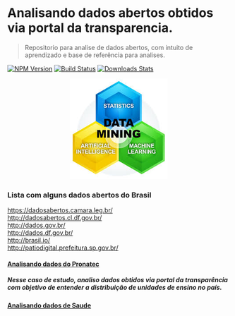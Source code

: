 # Analisando dados abertos obtidos via portal da transparencia.
> Repositorio para analise de dados abertos, com intuito de aprendizado e base de referência para analises.

[![NPM Version][npm-image]][npm-url]
[![Build Status][travis-image]][travis-url]
[![Downloads Stats][npm-downloads]][npm-url]


<p align="center">
  <img width="221" height="228" src="datamining.jpg">
</p>

### Lista com alguns dados abertos do Brasil

https://dadosabertos.camara.leg.br/ </br>
http://dadosabertos.cl.df.gov.br/ </br>
http://dados.gov.br/ </br>
http://dados.df.gov.br/ </br>
http://brasil.io/ </br>
http://patiodigital.prefeitura.sp.gov.br/ </br>

#### [Analisando dados do Pronatec](Analisando_dados_abertos.ipynb)
##### Nesse caso de estudo, analiso dados obtidos via portal da transparência com objetivo de entender a distribuição de unidades de ensino no país.

#### [Analisando dados de Saude](ManipulandoCirurgiasCSV.ipynb)


<!-- Markdown link & img dfn's -->
[npm-image]: https://img.shields.io/npm/v/datadog-metrics.svg?style=flat-square
[npm-url]: https://npmjs.org/package/datadog-metrics
[npm-downloads]: https://img.shields.io/npm/dm/datadog-metrics.svg?style=flat-square
[travis-image]: https://img.shields.io/travis/dbader/node-datadog-metrics/master.svg?style=flat-square
[travis-url]: https://travis-ci.org/dbader/node-datadog-metrics
[wiki]: https://github.com/yourname/yourproject/wiki
